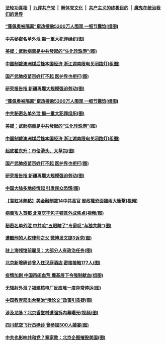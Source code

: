 ####  [法轮功真相](../../../../basic/blob/master/README.md?t=12171302) &nbsp;|&nbsp; [九评共产党](../../../../9ping.md/blob/master/README.md?t=12171302) &nbsp;|&nbsp; [解体党文化](../../../../jtdwh.md/blob/master/README.md?t=12171302)  &nbsp;|&nbsp; [共产主义的终极目的](../../../../gczydzjmd.md/blob/master/README.md?t=12171302) &nbsp;|&nbsp; [魔鬼在统治我们的世界](../../../../mgztzwmdsj.md/blob/master/README.md?t=12171302) 

#### [“蓬佩奥被隔离”窜热搜逾5300万人围观 一细节露馅(组图)](../pages/p1/956053.md?t=12171302) 

#### [中共秘密名单外泄 揭一重大犯罪组织(图)](../pages/p1/956042.md?t=12171302) 

#### [美媒：武肺病毒是中共發起的“生化珍珠港”(图)](../pages/p1/956062.md?t=12171302) 

#### [中国制裁澳洲煤后挫本国经济 浙江湖南限电关闭路灯(组图)](../pages/p1/956046.md?t=12171302) 

#### [国产武肺疫苗百姓打不起 医护界也拒打(图)](../pages/p1/955981.md?t=12171302) 

#### [研究报告指 新疆再爆大规模强迫劳动(图)](../pages/p1/956003.md?t=12171302) 

#### [“蓬佩奥被隔离”窜热搜逾5300万人围观 一细节露馅(组图)](../pages/p1/956053.md?t=12171302) 

#### [中共秘密名单外泄 揭一重大犯罪组织(图)](../pages/p1/956042.md?t=12171302) 

#### [美媒：武肺病毒是中共發起的“生化珍珠港”(图)](../pages/p1/956062.md?t=12171302) 

#### [中国制裁澳洲煤后挫本国经济 浙江湖南限电关闭路灯(组图)](../pages/p1/956046.md?t=12171302) 

#### [起底翟东升：市侩滑头、大草包(图)](../pages/p1/956028.md?t=12171302) 

#### [国产武肺疫苗百姓打不起 医护界也拒打(图)](../pages/p1/955981.md?t=12171302) 

#### [研究报告指 新疆再爆大规模强迫劳动(图)](../pages/p1/956003.md?t=12171302) 

#### [中国大陆多地疫情起 引发民众恐慌(图)](../pages/p1/955962.md?t=12171302) 

#### [【袁紅冰熱點】美金融制裁14中共高官 習政權恐面臨兩大衝擊(視頻)](../pages/p1/955965.md?t=12171302) 

#### [病毒攻入首都 北京庆丰包子铺意外成焦点(视频/图)](../pages/p1/955961.md?t=12171302) 

#### [秘密名单外泄 中共呛“五眼瞎了”专家叹“与狼共舞”(图)](../pages/p1/955901.md?t=12171302) 

#### [遭酷刑的人权律师之父 微博发文提3诉求(图)](../pages/p1/955946.md?t=12171302) 

#### [驻上海领馆前雇员：大部分人有政治任务(图)](../pages/p1/955940.md?t=12171302) 

#### [北京新增确诊曾入住汉庭酒店 密接接触177人(图)](../pages/p1/955918.md?t=12171302) 

#### [疫情加剧 中国再闹血荒 爆基层下令强制献血(组图)](../pages/p1/955913.md?t=12171302) 

#### [无辐射外泄？福建核电厂反应堆一度异常停运(图)](../pages/p1/955915.md?t=12171302) 

#### [中国教育部出台整治“唯论文”政策引质疑(图)](../pages/p1/955892.md?t=12171302) 

#### [涉及龙脉？北京香堂村遭强拆内幕曝光(视频/图)](../pages/p1/955851.md?t=12171302) 

#### [四川航空飞行员确诊 曾参加300人婚宴(图)](../pages/p1/955878.md?t=12171302) 

#### [中共也影响共和党？章家敦：北京企图摧毁美国(图)](../pages/p1/955817.md?t=12171302) 

